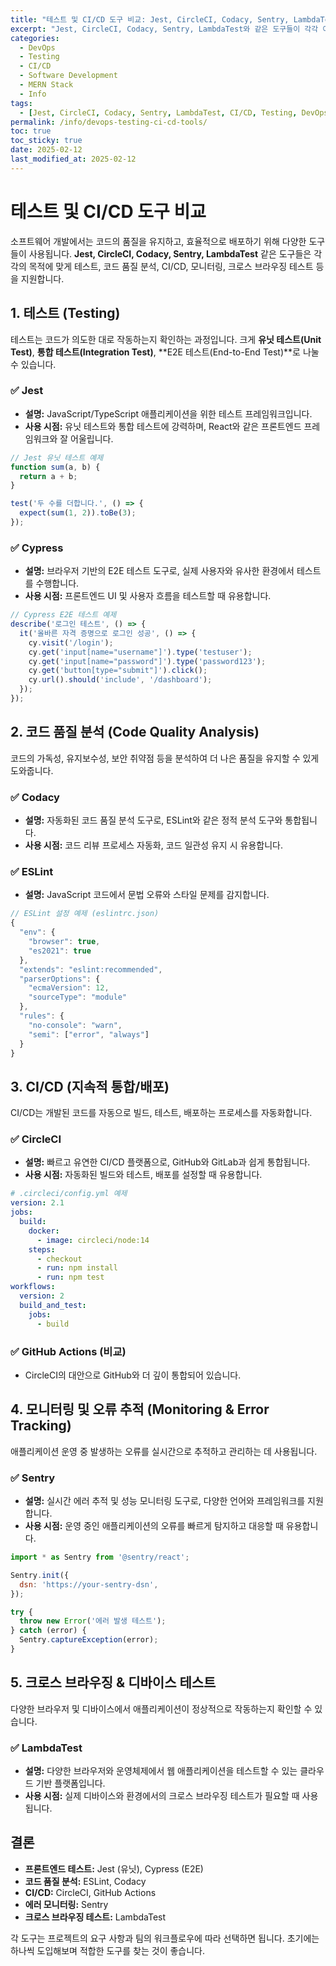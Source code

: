 ```yaml
---
title: "테스트 및 CI/CD 도구 비교: Jest, CircleCI, Codacy, Sentry, LambdaTest의 역할과 사용 시점"
excerpt: "Jest, CircleCI, Codacy, Sentry, LambdaTest와 같은 도구들이 각각 어떤 상황에서 사용되는지, 유사한 도구들과의 비교를 통해 개발 환경에 맞는 선택 방법을 설명합니다."
categories:
  - DevOps
  - Testing
  - CI/CD
  - Software Development
  - MERN Stack
  - Info
tags:
  - [Jest, CircleCI, Codacy, Sentry, LambdaTest, CI/CD, Testing, DevOps, JavaScript]
permalink: /info/devops-testing-ci-cd-tools/
toc: true
toc_sticky: true
date: 2025-02-12
last_modified_at: 2025-02-12
---
```


# 테스트 및 CI/CD 도구 비교

소프트웨어 개발에서는 코드의 품질을 유지하고, 효율적으로 배포하기 위해 다양한 도구들이 사용됩니다. **Jest, CircleCI, Codacy, Sentry, LambdaTest** 같은 도구들은 각각의 목적에 맞게 테스트, 코드 품질 분석, CI/CD, 모니터링, 크로스 브라우징 테스트 등을 지원합니다.

## 1. 테스트 (Testing)

테스트는 코드가 의도한 대로 작동하는지 확인하는 과정입니다. 크게 **유닛 테스트(Unit Test)**, **통합 테스트(Integration Test)**, **E2E 테스트(End-to-End Test)**로 나눌 수 있습니다.

### ✅ Jest
- **설명:** JavaScript/TypeScript 애플리케이션을 위한 테스트 프레임워크입니다.
- **사용 시점:** 유닛 테스트와 통합 테스트에 강력하며, React와 같은 프론트엔드 프레임워크와 잘 어울립니다.

```javascript
// Jest 유닛 테스트 예제
function sum(a, b) {
  return a + b;
}

test('두 수를 더합니다.', () => {
  expect(sum(1, 2)).toBe(3);
});
```

### ✅ Cypress
- **설명:** 브라우저 기반의 E2E 테스트 도구로, 실제 사용자와 유사한 환경에서 테스트를 수행합니다.
- **사용 시점:** 프론트엔드 UI 및 사용자 흐름을 테스트할 때 유용합니다.

```javascript
// Cypress E2E 테스트 예제
describe('로그인 테스트', () => {
  it('올바른 자격 증명으로 로그인 성공', () => {
    cy.visit('/login');
    cy.get('input[name="username"]').type('testuser');
    cy.get('input[name="password"]').type('password123');
    cy.get('button[type="submit"]').click();
    cy.url().should('include', '/dashboard');
  });
});
```

## 2. 코드 품질 분석 (Code Quality Analysis)

코드의 가독성, 유지보수성, 보안 취약점 등을 분석하여 더 나은 품질을 유지할 수 있게 도와줍니다.

### ✅ Codacy
- **설명:** 자동화된 코드 품질 분석 도구로, ESLint와 같은 정적 분석 도구와 통합됩니다.
- **사용 시점:** 코드 리뷰 프로세스 자동화, 코드 일관성 유지 시 유용합니다.

### ✅ ESLint
- **설명:** JavaScript 코드에서 문법 오류와 스타일 문제를 감지합니다.

```javascript
// ESLint 설정 예제 (eslintrc.json)
{
  "env": {
    "browser": true,
    "es2021": true
  },
  "extends": "eslint:recommended",
  "parserOptions": {
    "ecmaVersion": 12,
    "sourceType": "module"
  },
  "rules": {
    "no-console": "warn",
    "semi": ["error", "always"]
  }
}
```

## 3. CI/CD (지속적 통합/배포)

CI/CD는 개발된 코드를 자동으로 빌드, 테스트, 배포하는 프로세스를 자동화합니다.

### ✅ CircleCI
- **설명:** 빠르고 유연한 CI/CD 플랫폼으로, GitHub와 GitLab과 쉽게 통합됩니다.
- **사용 시점:** 자동화된 빌드와 테스트, 배포를 설정할 때 유용합니다.

```yaml
# .circleci/config.yml 예제
version: 2.1
jobs:
  build:
    docker:
      - image: circleci/node:14
    steps:
      - checkout
      - run: npm install
      - run: npm test
workflows:
  version: 2
  build_and_test:
    jobs:
      - build
```

### ✅ GitHub Actions (비교)
- CircleCI의 대안으로 GitHub와 더 깊이 통합되어 있습니다.

## 4. 모니터링 및 오류 추적 (Monitoring & Error Tracking)

애플리케이션 운영 중 발생하는 오류를 실시간으로 추적하고 관리하는 데 사용됩니다.

### ✅ Sentry
- **설명:** 실시간 에러 추적 및 성능 모니터링 도구로, 다양한 언어와 프레임워크를 지원합니다.
- **사용 시점:** 운영 중인 애플리케이션의 오류를 빠르게 탐지하고 대응할 때 유용합니다.

```javascript
import * as Sentry from '@sentry/react';

Sentry.init({
  dsn: 'https://your-sentry-dsn',
});

try {
  throw new Error('에러 발생 테스트');
} catch (error) {
  Sentry.captureException(error);
}
```

## 5. 크로스 브라우징 & 디바이스 테스트

다양한 브라우저 및 디바이스에서 애플리케이션이 정상적으로 작동하는지 확인할 수 있습니다.

### ✅ LambdaTest
- **설명:** 다양한 브라우저와 운영체제에서 웹 애플리케이션을 테스트할 수 있는 클라우드 기반 플랫폼입니다.
- **사용 시점:** 실제 디바이스와 환경에서의 크로스 브라우징 테스트가 필요할 때 사용됩니다.

## 결론

- **프론트엔드 테스트:** Jest (유닛), Cypress (E2E)
- **코드 품질 분석:** ESLint, Codacy
- **CI/CD:** CircleCI, GitHub Actions
- **에러 모니터링:** Sentry
- **크로스 브라우징 테스트:** LambdaTest

각 도구는 프로젝트의 요구 사항과 팀의 워크플로우에 따라 선택하면 됩니다. 초기에는 하나씩 도입해보며 적합한 도구를 찾는 것이 좋습니다.

